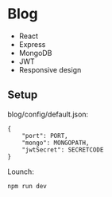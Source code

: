 # Blog


* React
* Express
* MongoDB
* JWT
* Responsive design

## Setup

blog/config/default.json:

    {
        "port": PORT,
        "mongo": MONGOPATH,
        "jwtSecret": SECRETCODE
    }

Lounch:

    npm run dev